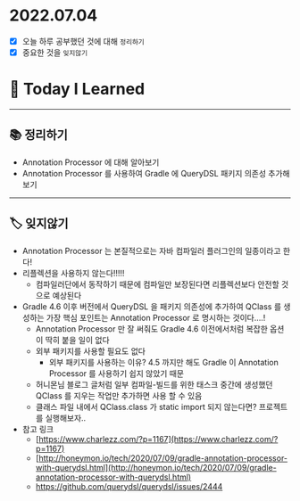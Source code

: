 # 2022.07.04

- [x]  오늘 하루 공부했던 것에 대해 `정리하기`
- [x]  중요한 것을 `잊지않기`

# 🚩 Today I Learned

---

## 📚 정리하기

- Annotation Processor 에 대해 알아보기
- Annotation Processor 를 사용하여 Gradle 에 QueryDSL 패키지 의존성 추가해보기

---

## 🏷 잊지않기

- Annotation Processor 는 본질적으로는 자바 컴파일러 플러그인의 일종이라고 한다!
- 리플렉션을 사용하지 않는다!!!!!
    - 컴파일러단에서 동작하기 때문에 컴파일만 보장된다면 리플렉션보다 안전할 것으로 예상된다
- Gradle 4.6 이후 버전에서 QueryDSL 을 패키지 의존성에 추가하여 QClass 를 생성하는 가장 핵심 포인트는 Annotation Processor 로 명시하는 것이다….!
    - Annotation Processor 만 잘 써줘도 Gradle 4.6 이전에서처럼 복잡한 옵션이 딱히 붙을 일이 없다
    - 외부 패키지를 사용할 필요도 없다
        - 외부 패키지를 사용하는 이유? 4.5 까지만 해도 Gradle 이 Annotation Processor 를 사용하기 쉽지 않았기 때문
    - 허니몬님 블로그 글처럼 일부 컴파일-빌드를 위한 태스크 중간에 생성했던 QClass 를 지우는 작업만 추가하면 사용 할 수 있음
    - 클래스 파일 내에서 QClass.class 가 static import 되지 않는다면? 프로젝트를 실행해보자..
- 참고 링크
    - [https://www.charlezz.com/?p=1167](https://www.charlezz.com/?p=1167)
    - [http://honeymon.io/tech/2020/07/09/gradle-annotation-processor-with-querydsl.html](http://honeymon.io/tech/2020/07/09/gradle-annotation-processor-with-querydsl.html)
    - https://github.com/querydsl/querydsl/issues/2444